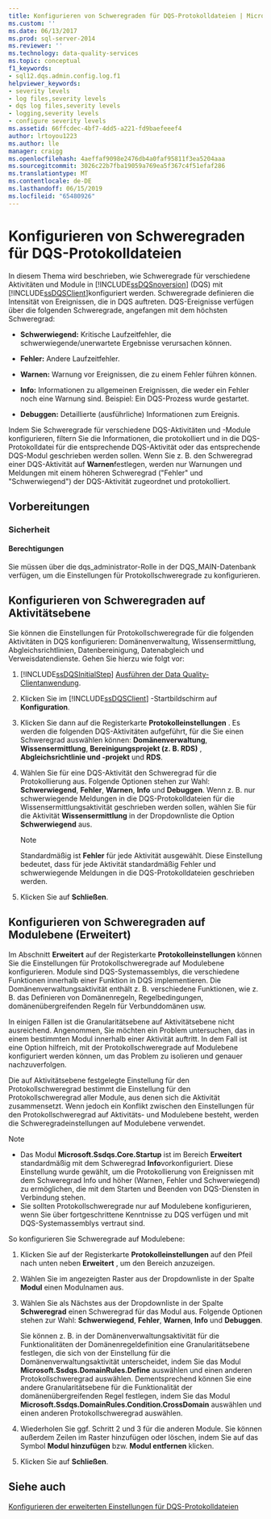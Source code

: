```yaml
---
title: Konfigurieren von Schweregraden für DQS-Protokolldateien | Microsoft-Dokumentation
ms.custom: ''
ms.date: 06/13/2017
ms.prod: sql-server-2014
ms.reviewer: ''
ms.technology: data-quality-services
ms.topic: conceptual
f1_keywords:
- sql12.dqs.admin.config.log.f1
helpviewer_keywords:
- severity levels
- log files,severity levels
- dqs log files,severity levels
- logging,severity levels
- configure severity levels
ms.assetid: 66ffcdec-4bf7-4dd5-a221-fd9baefeeef4
author: lrtoyou1223
ms.author: lle
manager: craigg
ms.openlocfilehash: 4aeffaf9098e2476db4a0faf95811f3ea5204aaa
ms.sourcegitcommit: 3026c22b7fba19059a769ea5f367c4f51efaf286
ms.translationtype: MT
ms.contentlocale: de-DE
ms.lasthandoff: 06/15/2019
ms.locfileid: "65480926"
---
```

# <a name="configure-severity-levels-for-dqs-log-files"></a>Konfigurieren von Schweregraden für DQS-Protokolldateien
  In diesem Thema wird beschrieben, wie Schweregrade für verschiedene Aktivitäten und Module in [!INCLUDE[ssDQSnoversion](../includes/ssdqsnoversion-md.md)] (DQS) mit [!INCLUDE[ssDQSClient](../includes/ssdqsclient-md.md)]konfiguriert werden. Schweregrade definieren die Intensität von Ereignissen, die in DQS auftreten. DQS-Ereignisse verfügen über die folgenden Schweregrade, angefangen mit dem höchsten Schweregrad:  
  
-   **Schwerwiegend:** Kritische Laufzeitfehler, die schwerwiegende/unerwartete Ergebnisse verursachen können.  
  
-   **Fehler:** Andere Laufzeitfehler.  
  
-   **Warnen:** Warnung vor Ereignissen, die zu einem Fehler führen können.  
  
-   **Info:** Informationen zu allgemeinen Ereignissen, die weder ein Fehler noch eine Warnung sind. Beispiel: Ein DQS-Prozess wurde gestartet.  
  
-   **Debuggen:** Detaillierte (ausführliche) Informationen zum Ereignis.  
  
 Indem Sie Schweregrade für verschiedene DQS-Aktivitäten und -Module konfigurieren, filtern Sie die Informationen, die protokolliert und in die DQS-Protokolldatei für die entsprechende DQS-Aktivität oder das entsprechende DQS-Modul geschrieben werden sollen. Wenn Sie z. B. den Schweregrad einer DQS-Aktivität auf **Warnen**festlegen, werden nur Warnungen und Meldungen mit einem höheren Schweregrad ("Fehler" und "Schwerwiegend") der DQS-Aktivität zugeordnet und protokolliert.  
  
##  <a name="BeforeYouBegin"></a> Vorbereitungen  
  
###  <a name="Security"></a> Sicherheit  
  
####  <a name="Permissions"></a> Berechtigungen  
 Sie müssen über die dqs_administrator-Rolle in der DQS_MAIN-Datenbank verfügen, um die Einstellungen für Protokollschweregrade zu konfigurieren.  
  
##  <a name="ConfigureActivity"></a> Konfigurieren von Schweregraden auf Aktivitätsebene  
 Sie können die Einstellungen für Protokollschweregrade für die folgenden Aktivitäten in DQS konfigurieren: Domänenverwaltung, Wissensermittlung, Abgleichsrichtlinien, Datenbereinigung, Datenabgleich und Verweisdatendienste. Gehen Sie hierzu wie folgt vor:  
  
1.  [!INCLUDE[ssDQSInitialStep](../includes/ssdqsinitialstep-md.md)] [Ausführen der Data Quality-Clientanwendung](../../2014/data-quality-services/run-the-data-quality-client-application.md).  
  
2.  Klicken Sie im [!INCLUDE[ssDQSClient](../includes/ssdqsclient-md.md)] -Startbildschirm auf **Konfiguration**.  
  
3.  Klicken Sie dann auf die Registerkarte **Protokolleinstellungen** . Es werden die folgenden DQS-Aktivitäten aufgeführt, für die Sie einen Schweregrad auswählen können: **Domänenverwaltung**, **Wissensermittlung**, **Bereinigungsprojekt (z. B. RDS)** , **Abgleichsrichtlinie und -projekt** und **RDS**.  
  
4.  Wählen Sie für eine DQS-Aktivität den Schweregrad für die Protokollierung aus. Folgende Optionen stehen zur Wahl: **Schwerwiegend**, **Fehler**, **Warnen**, **Info** und **Debuggen**. Wenn z. B. nur schwerwiegende Meldungen in die DQS-Protokolldateien für die Wissensermittlungsaktivität geschrieben werden sollen, wählen Sie für die Aktivität **Wissensermittlung** in der Dropdownliste die Option **Schwerwiegend** aus.  
  
    > [!NOTE]  
    >  Standardmäßig ist **Fehler** für jede Aktivität ausgewählt. Diese Einstellung bedeutet, dass für jede Aktivität standardmäßig Fehler und schwerwiegende Meldungen in die DQS-Protokolldateien geschrieben werden.  
  
5.  Klicken Sie auf **Schließen**.  
  
##  <a name="ConfigureModule"></a> Konfigurieren von Schweregraden auf Modulebene (Erweitert)  
 Im Abschnitt **Erweitert** auf der Registerkarte **Protokolleinstellungen** können Sie die Einstellungen für Protokollschweregrade auf Modulebene konfigurieren. Module sind DQS-Systemassemblys, die verschiedene Funktionen innerhalb einer Funktion in DQS implementieren. Die Domänenverwaltungsaktivität enthält z. B. verschiedene Funktionen, wie z. B. das Definieren von Domänenregeln, Regelbedingungen, domänenübergreifenden Regeln für Verbunddomänen usw.  
  
 In einigen Fällen ist die Granularitätsebene auf Aktivitätsebene nicht ausreichend. Angenommen, Sie möchten ein Problem untersuchen, das in einem bestimmten Modul innerhalb einer Aktivität auftritt. In dem Fall ist eine Option hilfreich, mit der Protokollschweregrade auf Modulebene konfiguriert werden können, um das Problem zu isolieren und genauer nachzuverfolgen.  
  
 Die auf Aktivitätsebene festgelegte Einstellung für den Protokollschweregrad bestimmt die Einstellung für den Protokollschweregrad aller Module, aus denen sich die Aktivität zusammensetzt. Wenn jedoch ein Konflikt zwischen den Einstellungen für den Protokollschweregrad auf Aktivitäts- und Modulebene besteht, werden die Schweregradeinstellungen auf Modulebene verwendet.  
  
> [!NOTE]
>  -   Das Modul **Microsoft.Ssdqs.Core.Startup** ist im Bereich **Erweitert** standardmäßig mit dem Schweregrad **Info**vorkonfiguriert. Diese Einstellung wurde gewählt, um die Protokollierung von Ereignissen mit dem Schweregrad Info und höher (Warnen, Fehler und Schwerwiegend) zu ermöglichen, die mit dem Starten und Beenden von DQS-Diensten in Verbindung stehen.  
> -   Sie sollten Protokollschweregrade nur auf Modulebene konfigurieren, wenn Sie über fortgeschrittene Kenntnisse zu DQS verfügen und mit DQS-Systemassemblys vertraut sind.  
  
 So konfigurieren Sie Schweregrade auf Modulebene:  
  
1.  Klicken Sie auf der Registerkarte **Protokolleinstellungen** auf den Pfeil nach unten neben **Erweitert** , um den Bereich anzuzeigen.  
  
2.  Wählen Sie im angezeigten Raster aus der Dropdownliste in der Spalte **Modul** einen Modulnamen aus.  
  
3.  Wählen Sie als Nächstes aus der Dropdownliste in der Spalte **Schweregrad** einen Schweregrad für das Modul aus. Folgende Optionen stehen zur Wahl: **Schwerwiegend**, **Fehler**, **Warnen**, **Info** und **Debuggen**.  
  
     Sie können z. B. in der Domänenverwaltungsaktivität für die Funktionalitäten der Domänenregeldefinition eine Granularitätsebene festlegen, die sich von der Einstellung für die Domänenverwaltungsaktivität unterscheidet, indem Sie das Modul **Microsoft.Ssdqs.DomainRules.Define** auswählen und einen anderen Protokollschweregrad auswählen. Dementsprechend können Sie eine andere Granularitätsebene für die Funktionalität der domänenübergreifenden Regel festlegen, indem Sie das Modul **Microsoft.Ssdqs.DomainRules.Condition.CrossDomain** auswählen und einen anderen Protokollschweregrad auswählen.  
  
4.  Wiederholen Sie ggf. Schritt 2 und 3 für die anderen Module. Sie können außerdem Zeilen im Raster hinzufügen oder löschen, indem Sie auf das Symbol **Modul hinzufügen** bzw. **Modul entfernen** klicken.  
  
5.  Klicken Sie auf **Schließen**.  
  
## <a name="see-also"></a>Siehe auch  
 [Konfigurieren der erweiterten Einstellungen für DQS-Protokolldateien](../../2014/data-quality-services/configure-advanced-settings-for-dqs-log-files.md)  
  
  
